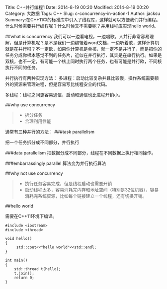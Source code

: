 Title: C++并行编程1
Date: 2014-8-19 00:20
Modified: 2014-8-19 00:20
Category: 大数据
Tags: C++
Slug: c-concurrency-in-action-1
Author: jacksu
Summary:在C++11中的标准库中引入了线程库，这样就可以方便我们并行编程。什么时候需要并行编程呢？什么时候又不需要呢？并用线程库实现hello world。

##what is concurrency
我们可以一边看电视，一边唱歌。人并行非常容易理解，但是计算机呢？是不是我们一边编辑着word文档，一边听着歌，这样计算机就是在并行吗？不一定欧，如果你计算机是单核，就一定不是并行了，而是把你的任务分成你根本感觉不到的任务片，近似在并行执行，其实是在串行执行。如果是双核，也不一定，有可能一个核上同时执行两个任务，也有可能是并行欧，不同核执行不同的任务。

并行执行有两种实现方法：
多进程：启动比较复杂并且比较慢，操作系统需要额外的资源来管理进程，但是容易写比线程安全的代码。

多线程：线程之间更容易通信，启动和通信也比进程开销小。

##why use concurrency

> * 拆分任务
> * 合理利用性能

通常有三种并行的方法：
###task parallelism

把一个任务拆分成不同部分，并行执行

###data parallelism
把数据分成不同部分，线程在不同数据上执行相同操作。

###embarrassingly parallel
算法变为并行执行算法

##why not use concurrency

> * 执行任务容易完成，但是线程启动也需要开销
> * 启动线程太多，容易消耗完内存和地址空间（特别是32位机器），容易消耗完系统资源，比如每个链接建立一个线程，还有切换开销。

##hello world

需要在C++11环境下编译。

	#include <iostream>
  	#include <thread>
  
  	void hello()
  	{
  	     std::cout<<"hello world"<<std::endl;
  	}
 
 	int main()
 	{
 	    std::thread t(hello);
 	    t.join();
 	    return 0;
 	}